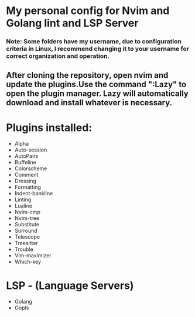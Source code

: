 # My personal config for Nvim and Golang lint and LSP Server

### Note: Some folders have my username, due to configuration criteria in Linux, I recommend changing it to your username for correct organization and operation.

## After cloning the repository, open nvim and update the plugins.Use the command ":Lazy" to open the plugin manager. Lazy will automatically download and install whatever is necessary.

# Plugins installed:
  - Alpha
  - Auto-session
  - AutoPairs
  - Buffeline
  - Colorscheme
  - Comment
  - Dressing
  - Formatting
  - Indent-bankline
  - Linting
  - Lualine
  - Nvim-cmp
  - Nvim-tree
  - Substitute
  - Surround
  - Telescope
  - Treesitter
  - Trouble
  - Vim-maximizer
  - Which-key
# LSP - (Language Servers)
  - Golang
  - Gopls
